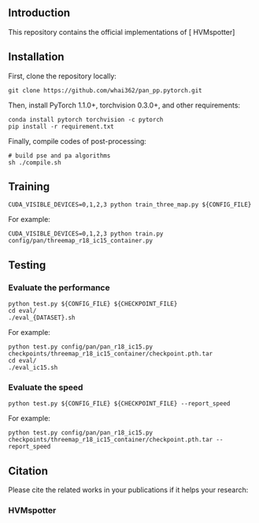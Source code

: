 ## Introduction
This repository contains the official implementations of [ HVMspotter]

## Installation

First, clone the repository locally:

```shell
git clone https://github.com/whai362/pan_pp.pytorch.git
```

Then, install PyTorch 1.1.0+, torchvision 0.3.0+, and other requirements:

```shell
conda install pytorch torchvision -c pytorch
pip install -r requirement.txt
```

Finally, compile codes of post-processing:

```shell
# build pse and pa algorithms
sh ./compile.sh
```

## Training
```shell
CUDA_VISIBLE_DEVICES=0,1,2,3 python train_three_map.py ${CONFIG_FILE}
```
For example:
```shell
CUDA_VISIBLE_DEVICES=0,1,2,3 python train.py config/pan/threemap_r18_ic15_container.py
```

## Testing

### Evaluate the performance

```shell
python test.py ${CONFIG_FILE} ${CHECKPOINT_FILE}
cd eval/
./eval_{DATASET}.sh
```
For example:
```shell
python test.py config/pan/pan_r18_ic15.py checkpoints/threemap_r18_ic15_container/checkpoint.pth.tar
cd eval/
./eval_ic15.sh
```

### Evaluate the speed

```shell script
python test.py ${CONFIG_FILE} ${CHECKPOINT_FILE} --report_speed
```
For example:
```shell script
python test.py config/pan/pan_r18_ic15.py checkpoints/threemap_r18_ic15_container/checkpoint.pth.tar --report_speed
```

## Citation

Please cite the related works in your publications if it helps your research:

###  HVMspotter

